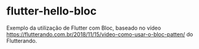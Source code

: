 # flutter-hello-bloc

Exemplo da utilização de Flutter com Bloc,
baseado no vídeo https://flutterando.com.br/2018/11/15/video-como-usar-o-bloc-patten/ do
Flutterando.
